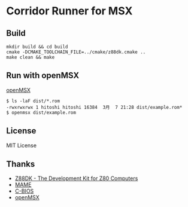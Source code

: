 # Corridor Runner for MSX

## Build

```
mkdir build && cd build
cmake -DCMAKE_TOOLCHAIN_FILE=../cmake/z88dk.cmake ..
make clean && make
```

## Run with openMSX


[openMSX](https://openmsx.org/)

```
$ ls -laF dist/*.rom
-rwxrwxrwx 1 hitoshi hitoshi 16384  3月  7 21:28 dist/example.rom*
$ openmsx dist/example.rom
```

## License

MIT License

## Thanks

- [Z88DK - The Development Kit for Z80 Computers](https://github.com/z88dk/z88dk)
- [MAME](https://www.mamedev.org/)
- [C-BIOS](http://cbios.sourceforge.net/)
- [openMSX](https://openmsx.org/)
